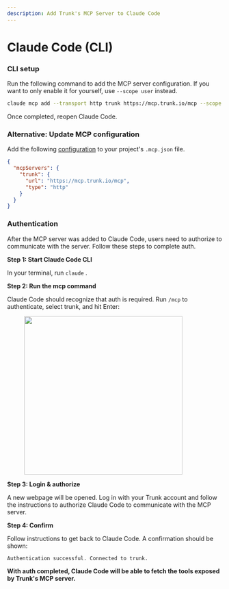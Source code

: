 ```yaml
---
description: Add Trunk's MCP Server to Claude Code
---
```


# Claude Code (CLI)

### CLI setup

Run the following command to add the MCP server configuration. If you want to only enable it for yourself, use `--scope user` instead.

```bash
claude mcp add --transport http trunk https://mcp.trunk.io/mcp --scope project
```

Once completed, reopen Claude Code.



### Alternative: Update MCP configuration

Add the following [configuration](https://docs.anthropic.com/en/docs/claude-code/mcp) to your project's `.mcp.json` file.

```json
{
  "mcpServers": {
    "trunk": {
      "url": "https://mcp.trunk.io/mcp",
      "type": "http"
    }
  }
}
```

### Authentication

After the MCP server was added to Claude Code, users need to authorize to communicate with the server. Follow these steps to complete auth.



**Step 1: Start Claude Code CLI**

In your terminal, run `claude` .



**Step 2: Run the mcp command**

Claude Code should recognize that auth is required. Run `/mcp` to authenticate, select trunk, and hit Enter:

<figure><img src="../../.gitbook/assets/Screenshot 2025-09-10 at 12.02.48 PM.png" alt="" width="370"><figcaption></figcaption></figure>

&#x20;

**Step 3: Login & authorize**

A new webpage will be opened. Log in with your Trunk account and follow the instructions to authorize Claude Code to communicate with the MCP server.



**Step 4: Confirm**

Follow instructions to get back to Claude Code. A confirmation should be shown:

```
Authentication successful. Connected to trunk.
```

**With auth completed, Claude Code will be able to fetch the tools exposed by Trunk's MCP server.**

